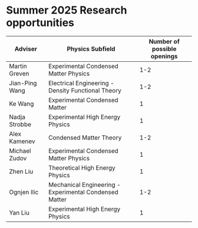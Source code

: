 # Summer 2025 Research opportunities

| Adviser | Physics Subfield | Number of possible openings |
| ----------------------- | --------------------- | ---- |
| Martin Greven | Experimental Condensed Matter Physics | 1-2 |
| Jian-Ping Wang | Electrical Engineering - Density Functional Theory | 1-2 |
| Ke Wang | Experimental Condensed Matter | 1 |
| Nadja Strobbe | Experimental High Energy Physics | 1 |
| Alex Kamenev | Condensed Matter Theory | 1-2 |
| Michael Zudov | Experimental Condensed Matter Physics | 1 |
| Zhen Liu | Theoretical High Energy Physics | 1 |
| Ognjen Ilic | Mechanical Engineering - Experimental Condensed Matter | 1-2 |
| Yan Liu | Experimental High Energy Physics | 1 |

